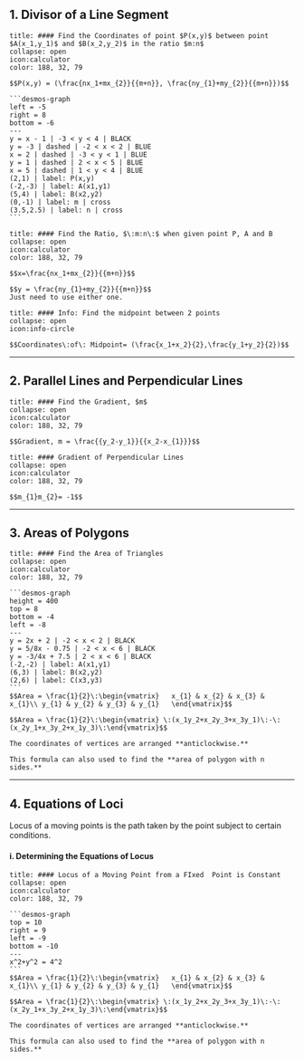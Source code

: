 ## 1. Divisor of a Line Segment

````ad-note (formula-notes?)
title: #### Find the Coordinates of point $P(x,y)$ between point $A(x_1,y_1)$ and $B(x_2,y_2)$ in the ratio $m:n$
collapse: open 
icon:calculator
color: 188, 32, 79

$$P(x,y) = (\frac{nx_1+mx_{2}}{{m+n}}, \frac{ny_{1}+my_{2}}{{m+n}})$$

```desmos-graph
left = -5
right = 8
bottom = -6
---
y = x - 1 | -3 < y < 4 | BLACK
y = -3 | dashed | -2 < x < 2 | BLUE
x = 2 | dashed | -3 < y < 1 | BLUE
y = 1 | dashed | 2 < x < 5 | BLUE
x = 5 | dashed | 1 < y < 4 | BLUE
(2,1) | label: P(x,y)
(-2,-3) | label: A(x1,y1)
(5,4) | label: B(x2,y2)
(0,-1) | label: m | cross
(3.5,2.5) | label: n | cross
```
````

```ad-note  
title: #### Find the Ratio, $\:m:n\:$ when given point P, A and B
collapse: open 
icon:calculator
color: 188, 32, 79

$$x=\frac{nx_1+mx_{2}}{{m+n}}$$

$$y = \frac{ny_{1}+my_{2}}{{m+n}}$$
Just need to use either one.
``` 


```ad-note
title: #### Info: Find the midpoint between 2 points
collapse: open
icon:info-circle

$$Coordinates\:of\: Midpoint= (\frac{x_1+x_2}{2},\frac{y_1+y_2}{2})$$
```
---

## 2. Parallel Lines and Perpendicular Lines

```ad-note 
title: #### Find the Gradient, $m$
collapse: open 
icon:calculator
color: 188, 32, 79

$$Gradient, m = \frac{{y_2-y_1}}{{x_2-x_{1}}}$$
``` 

```ad-note 
title: #### Gradient of Perpendicular Lines
collapse: open 
icon:calculator
color: 188, 32, 79

$$m_{1}m_{2}= -1$$
``` 
---

## 3. Areas of Polygons

````ad-note 
title: #### Find the Area of Triangles
collapse: open 
icon:calculator
color: 188, 32, 79

```desmos-graph
height = 400
top = 8
bottom = -4
left = -8
---
y = 2x + 2 | -2 < x < 2 | BLACK
y = 5/8x - 0.75 | -2 < x < 6 | BLACK
y = -3/4x + 7.5 | 2 < x < 6 | BLACK
(-2,-2) | label: A(x1,y1)
(6,3) | label: B(x2,y2)
(2,6) | label: C(x3,y3)
```
$$Area = \frac{1}{2}\:\begin{vmatrix}   x_{1} & x_{2} & x_{3} & x_{1}\\ y_{1} & y_{2} & y_{3} & y_{1}   \end{vmatrix}$$

$$Area = \frac{1}{2}\:\begin{vmatrix} \:(x_1y_2+x_2y_3+x_3y_1)\:-\:(x_2y_1+x_3y_2+x_1y_3)\:\end{vmatrix}$$

The coordinates of vertices are arranged **anticlockwise.**

This formula can also used to find the **area of polygon with n sides.**
```` 
---

## 4. Equations of Loci

Locus of a moving points is the path taken by the point subject to certain conditions.

#### i. Determining the Equations of Locus

````ad-note 
title: #### Locus of a Moving Point from a FIxed  Point is Constant
collapse: open 
icon:calculator
color: 188, 32, 79

```desmos-graph
top = 10
right = 9
left = -9
bottom = -10
---
x^2+y^2 = 4^2
```
$$Area = \frac{1}{2}\:\begin{vmatrix}   x_{1} & x_{2} & x_{3} & x_{1}\\ y_{1} & y_{2} & y_{3} & y_{1}   \end{vmatrix}$$

$$Area = \frac{1}{2}\:\begin{vmatrix} \:(x_1y_2+x_2y_3+x_3y_1)\:-\:(x_2y_1+x_3y_2+x_1y_3)\:\end{vmatrix}$$

The coordinates of vertices are arranged **anticlockwise.**

This formula can also used to find the **area of polygon with n sides.**
```` 